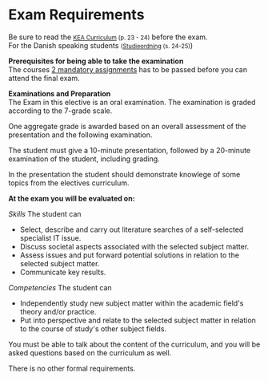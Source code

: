 # Exam Requirements
Be sure to read the <small>[KEA Curriculum](http://www.kea.dk/fileadmin/user_upload/Uddannelser/Computer_Science/Curriculum_Computer_Science.pdf) (p. 23 - 24)</small> before the exam.   
For the Danish speaking students <small>([Studieordning](http://www.kea.dk/fileadmin/user_upload/Uddannelser/Damatiker/KEA_Studieordning_Datamatiker_01-07-2015.pdf)  (s. 24-25)</small>)

**Prerequisites for being able to take the examination**  
The courses [2 mandatory assignments](/7/) has to be passed before you can attend the final exam. 

**Examinations and Preparation**   
The Exam in this elective is an oral examination. The examination is graded according to the 7-grade scale.   

One aggregate grade is awarded based on an overall assessment of the presentation and the following examination.    

The student must give a 10-minute presentation, followed by a 20-minute examination of the student, including grading. 

In the presentation the student should demonstrate knowlege of some topics from the electives curriculum.

**At the exam you will be evaluated on:**

_Skills_
The student can

* Select, describe and carry out literature searches of a self-selected specialist IT issue.
* Discuss societal aspects associated with the selected subject matter.
* Assess issues and put forward potential solutions in relation to the selected subject matter.
* Communicate key results.  

_Competencies_
The student can

* Independently study new subject matter within the academic field's theory and/or practice.
* Put into perspective and relate to the selected subject matter in relation to the course of study's other subject fields.

You must be able to talk about the content of the curriculum, and you will be asked questions based on the curriculum as well.

There is no other formal requirements.

